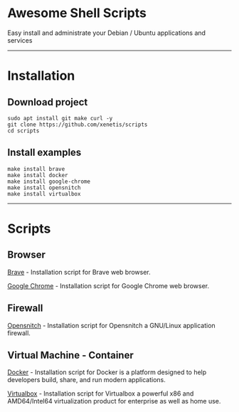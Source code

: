 # Awesome Shell Scripts

Easy install and administrate your Debian / Ubuntu applications and services

---

# Installation

## Download project
````shell
sudo apt install git make curl -y
git clone https://github.com/xenetis/scripts
cd scripts
````
## Install examples
````shell
make install brave
make install docker
make install google-chrome
make install opensnitch
make install virtualbox
````

---

# Scripts

## Browser

[Brave](brave) - Installation script for Brave web browser.

[Google Chrome](google-chrome) - Installation script for Google Chrome web browser.

## Firewall

[Opensnitch](opensnitch) - Installation script for Opensnitch a GNU/Linux application firewall.

## Virtual Machine - Container

[Docker](docker) - Installation script for Docker is a platform designed to help developers build, share, and run modern applications.

[Virtualbox](virtualbox) - Installation script for Virtualbox a powerful x86 and AMD64/Intel64 virtualization product for enterprise as well as home use.



